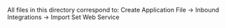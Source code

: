 All files in this directory correspond to: Create Application File -> Inbound Integrations -> Import Set Web Service
